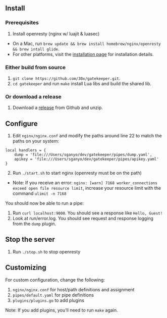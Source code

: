 ## Install

### Prerequisites

1. Install openresty (nginx w/ luajit & luasec)
  * On a Mac, run `brew update && brew install homebrew/nginx/openresty && brew intall glide`.
  * For other platforms, visit the [installation page](http://openresty.org/en/installation.html) for installation details.

### Either build from source

1. `git clone https://github.com/30x/gatekeeper.git`.
2. `cd gatekeeper` and run `make` install Lua libs and build the shared lib.

### Or download a release

1. Download a [release](https://github.com/30x/gatekeeper/releases) from Github and unzip.

## Configure

1. Edit `nginx/nginx.conf` and modify the paths around line 22 to match the paths on your system:
  ```
  local handlers = {
      dump = 'file:///Users/sganyo/dev/gatekeeper/pipes/dump.yaml',
      apikey = 'file:///Users/sganyo/dev/gatekeeper/pipes/apikey.yaml'
  }
  ```

2. Run `./start.sh` to start nginx (openresty must be on the path)
  * Note: If you receive an error: `nginx: [warn] 7168 worker_connections exceed open file resource limit`, increase your resource limit with the command `ulimit -n 7168`


You should now be able to run a pipe:
1. Run `curl localhost:9000`. You should see a response like `Hello, Guest!`
2. Look at run/error.log. You should see request and response logging from the `dump` plugin.

## Stop the server

1. Run `./stop.sh` to stop openresty

## Customizing

For custom configuration, change the following:

1. `nginx/nginx.conf` for host/path definitions and assignment
2. `pipes/default.yaml` for pipe definitions
3. `plugins/plugins.go` to add plugins

Note: If you add plugins, you'll need to run `make` again.
